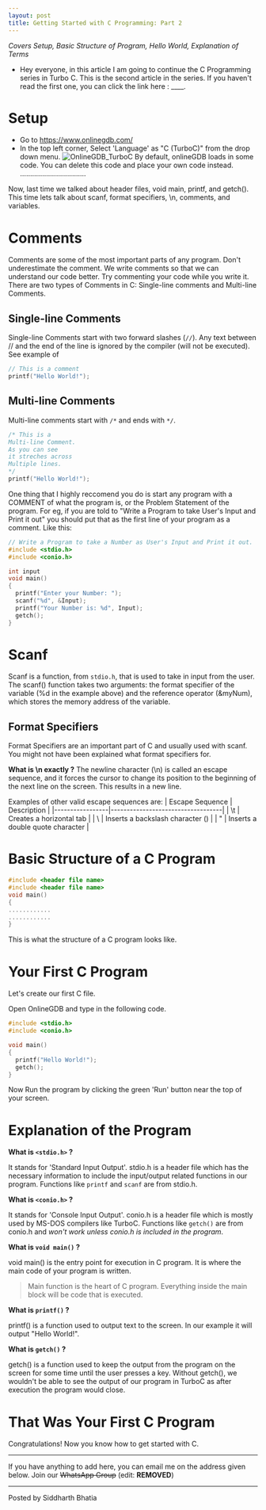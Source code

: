 ```yaml
---
layout: post
title: Getting Started with C Programming: Part 2
---
```


_Covers Setup, Basic Structure of Program, Hello World, Explanation of Terms_

+ Hey everyone, in this article I am going to continue the C Programming series in Turbo C. This is the second article in the series. If you haven't read the first one, you can click the link here : ____.



# Setup
+ Go to <https://www.onlinegdb.com/>
+ In the top left corner, Select 'Language' as "C (TurboC)" from the drop down menu. 
![OnlineGDB_TurboC](https://user-images.githubusercontent.com/46340124/163584994-c86cf4cc-e69a-4369-8d6d-d09ed0dd627a.png)
By default, onlineGDB loads in some code. You can delete this code and place your own code instead.
.................................

Now, last time we talked about header files, void main, printf, and getch().
This time lets talk about scanf, format specifiers, \n, comments, and variables.

# Comments
Comments are some of the most important parts of any program. Don't underestimate the comment. We write comments so that we can understand our code better. Try commenting your code while you write it.
There are two types of Comments in C: Single-line comments and Multi-line Comments.

## Single-line Comments
Single-line Comments start with two forward slashes (`//`).
Any text between // and the end of the line is ignored by the compiler (will not be executed).
See example of 
```c
// This is a comment
printf("Hello World!");
```

## Multi-line Comments
Multi-line comments start with `/*` and ends with `*/`.
```c
/* This is a 
Multi-line Comment.
As you can see
it streches across
Multiple lines.
*/
printf("Hello World!");
````


One thing that I highly reccomend you do is start any program with a COMMENT of what the program is, or the Problem Statement of the program. For eg, if you are told to "Write a Program to take User's Input and Print it out" you should put that as the first line of your program as a comment. Like this:
```c
// Write a Program to take a Number as User's Input and Print it out.
#include <stdio.h>
#include <conio.h>

int input
void main() 
{
  printf("Enter your Number: ");
  scanf("%d", &Input);
  printf("Your Number is: %d", Input);
  getch();
}
```
# Scanf
Scanf is a function, from `stdio.h`, that is used to take in input from the user. 
The scanf() function takes two arguments: the format specifier of the variable (%d in the example above) and the reference operator (&myNum), which stores the memory address of the variable.

## Format Specifiers
Format Specifiers are an important part of C and usually used with scanf. You might not have been explained what format specifiers for. 

**What is \n exactly ?**
The newline character (\n) is called an escape sequence, and it forces the cursor to change its position to the beginning of the next line on the screen. This results in a new line.

Examples of other valid escape sequences are: 
| Escape Sequence | Description                       |
|-----------------|-----------------------------------|
| \t              | Creates a horizontal tab          |
| \\              | Inserts a backslash character (\) |
| \"              | Inserts a double quote character  |













# Basic Structure of a C Program
```c
#include <header file name>
#include <header file name>
void main()
{
............
............
}
```
This is what the structure of a C program looks like.

# Your First C Program
Let's create our first C file.

Open OnlineGDB and type in the following code.

```c
#include <stdio.h>
#include <conio.h>

void main() 
{
  printf("Hello World!");
  getch();
}
```
Now Run the program by clicking the green 'Run' button near the top of your screen.

# Explanation of the Program

**What is `<stdio.h>` ?**

It stands for 'Standard Input Output'. stdio.h is a header file which has the necessary information to include the input/output related functions in our program. Functions like `printf` and `scanf` are from stdio.h.

**What is `<conio.h>` ?**

It stands for 'Console Input Output'. conio.h is a header file which is mostly used by MS-DOS compilers like TurboC. Functions like `getch()` are from conio.h and _won't work unless conio.h is included in the program_.

**What is `void main()` ?**

void main() is the entry point for execution in C program. It is where the main code of your program is written. 
> Main function is the heart of C program. Everything inside the main block will be code that is executed.

**What is `printf()` ?**

printf() is a function used to output text to the screen. In our example it will output "Hello World!".

**What is `getch()` ?**

getch() is a function used to keep the output from the program on the screen for some time until the user presses a key. Without getch(), we wouldn't be able to see the output of our program in TurboC as after execution the program would close.


# That Was Your First C Program
Congratulations! Now you know how to get started with C. 


---

If you have anything to add here, you can email me on the address given below.
Join our ~~WhatsApp Group~~ (edit: **REMOVED**)

---

Posted by Siddharth Bhatia